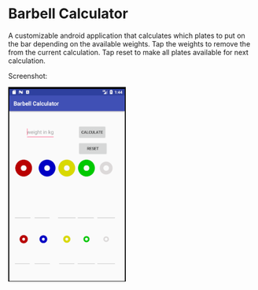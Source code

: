 # Barbell Calculator
A customizable android application that calculates which plates to put on the bar depending on the available weights.
Tap the weights to remove the from the current calculation.
Tap reset to make all plates available for next calculation.

Screenshot:

![alt text](https://raw.githubusercontent.com/1adeolatam/BarbellCalculator/master/disp.png)
